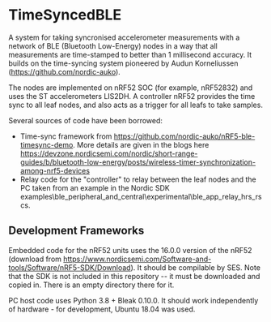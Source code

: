# TimeSyncedBLE

A system for taking syncronised accelerometer measurements with a network of BLE (Bluetooth Low-Energy) nodes in a way that all measurements are time-stamped to better than 1 millisecond accuracy. It builds on the time-syncing system pioneered by Audun Korneliussen (https://github.com/nordic-auko).

The nodes are implemented on nRF52 SOC (for example, nRF52832) and uses the ST accelerometers LIS2DH. A controller nRF52 provides the time sync to all leaf nodes, and also acts as a trigger for all leafs to take samples.

Several sources of code have been borrowed:

* Time-sync framework from https://github.com/nordic-auko/nRF5-ble-timesync-demo. More details are given in the blogs here https://devzone.nordicsemi.com/nordic/short-range-guides/b/bluetooth-low-energy/posts/wireless-timer-synchronization-among-nrf5-devices
* Relay code for the "controller" to relay between the leaf nodes and the PC taken from an example in the Nordic SDK examples\ble_peripheral_and_central\experimental\ble_app_relay_hrs_rscs.

## Development Frameworks

Embedded code for the nRF52 units uses the 16.0.0 version of the nRF52 (download from https://www.nordicsemi.com/Software-and-tools/Software/nRF5-SDK/Download). It should be compilable by SES. Note that the SDK is not included in this repository -- it must be downloaded and copied in. There is an empty directory there for it.

PC host code uses Python 3.8 + Bleak 0.10.0. It should work independently of hardware - for development, Ubuntu 18.04 was used.
